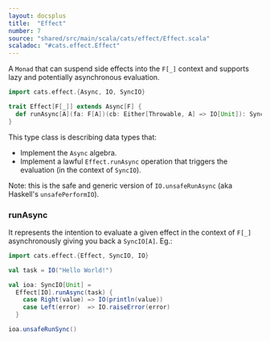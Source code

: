 ```yaml
---
layout: docsplus
title:  "Effect"
number: 7
source: "shared/src/main/scala/cats/effect/Effect.scala"
scaladoc: "#cats.effect.Effect"
---
```


A `Monad` that can suspend side effects into the `F[_]` context and supports lazy and potentially asynchronous evaluation.

```scala mdoc:silent
import cats.effect.{Async, IO, SyncIO}

trait Effect[F[_]] extends Async[F] {
  def runAsync[A](fa: F[A])(cb: Either[Throwable, A] => IO[Unit]): SyncIO[Unit]
}
```

This type class is describing data types that:
- Implement the `Async` algebra.
- Implement a lawful `Effect.runAsync` operation that triggers the evaluation (in the context of `SyncIO`).

Note: this is the safe and generic version of `IO.unsafeRunAsync` (aka Haskell's `unsafePerformIO`).

### runAsync

It represents the intention to evaluate a given effect in the context of `F[_]` asynchronously giving you back a `SyncIO[A]`. Eg.:

```scala mdoc:reset:silent
import cats.effect.{Effect, SyncIO, IO}

val task = IO("Hello World!")

val ioa: SyncIO[Unit] =
  Effect[IO].runAsync(task) {
    case Right(value) => IO(println(value))
    case Left(error)  => IO.raiseError(error)
  }

ioa.unsafeRunSync()
```
